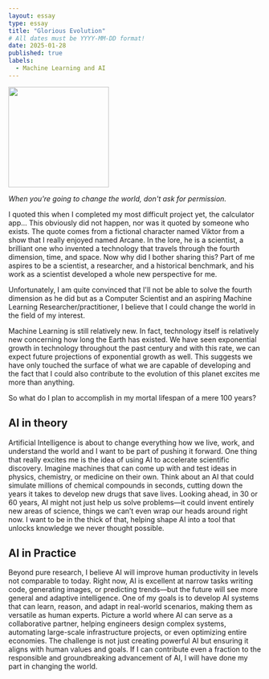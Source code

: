 ```yaml
---
layout: essay
type: essay
title: "Glorious Evolution"
# All dates must be YYYY-MM-DD format!
date: 2025-01-28
published: true
labels:
  - Machine Learning and AI
---
```


<img width="200px" class="rounded float-start pe-4" src="../img/graph-database-on-social-network-03.jpg">

*When you're going to change the world, don't ask for permission.*

I quoted this when I completed my most difficult project yet, the calculator app... This obviously did not happen, nor was it quoted by someone who exists. The quote comes from a fictional character named Viktor from a show that I really enjoyed named Arcane. In the lore, he is a scientist, a brilliant one who invented a technology that travels through the fourth dimension, time, and space. Now why did I bother sharing this? Part of me aspires to be a scientist, a researcher, and a historical benchmark, and his work as a scientist developed a whole new perspective for me.

Unfortunately, I am quite convinced that I'll not be able to solve the fourth dimension as he did but as a Computer Scientist and an aspiring Machine Learning Researcher/practitioner, I believe that I could change the world in the field of my interest.

Machine Learning is still relatively new. In fact, technology itself is relatively new concerning how long the Earth has existed. We have seen exponential growth in technology throughout the past century and with this rate, we can expect future projections of exponential growth as well. This suggests we have only touched the surface of what we are capable of developing and the fact that I could also contribute to the evolution of this planet excites me more than anything.

So what do I plan to accomplish in my mortal lifespan of a mere 100 years?

## AI in theory

Artificial Intelligence is about to change everything how we live, work, and understand the world and I want to be part of pushing it forward. One thing that really excites me is the idea of using AI to accelerate scientific discovery. Imagine machines that can come up with and test ideas in physics, chemistry, or medicine on their own. Think about an AI that could simulate millions of chemical compounds in seconds, cutting down the years it takes to develop new drugs that save lives. Looking ahead, in 30 or 60 years, AI might not just help us solve problems—it could invent entirely new areas of science, things we can’t even wrap our heads around right now. I want to be in the thick of that, helping shape AI into a tool that unlocks knowledge we never thought possible.

## AI in Practice

Beyond pure research, I believe AI will improve human productivity in levels not comparable to today. Right now, AI is excellent at narrow tasks writing code, generating images, or predicting trends—but the future will see more general and adaptive intelligence. One of my goals is to develop AI systems that can learn, reason, and adapt in real-world scenarios, making them as versatile as human experts. Picture a world where AI can serve as a collaborative partner, helping engineers design complex systems, automating large-scale infrastructure projects, or even optimizing entire economies. The challenge is not just creating powerful AI but ensuring it aligns with human values and goals. If I can contribute even a fraction to the responsible and groundbreaking advancement of AI, I will have done my part in changing the world.



